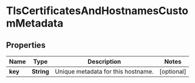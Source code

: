 

# TlsCertificatesAndHostnamesCustomMetadata


## Properties

| Name | Type | Description | Notes |
|------------ | ------------- | ------------- | -------------|
|**key** | **String** | Unique metadata for this hostname. |  [optional] |



